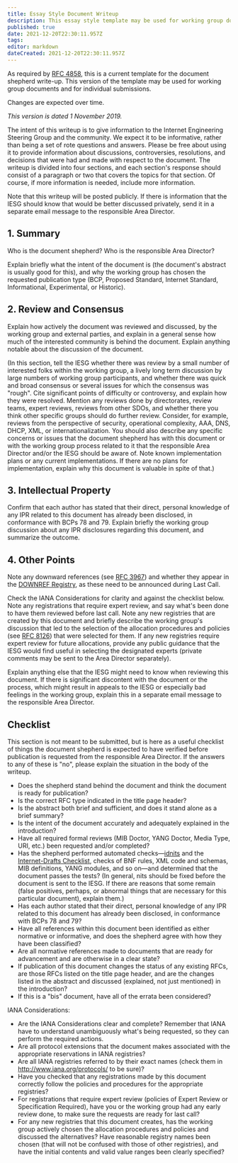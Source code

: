 ```yaml
---
title: Essay Style Document Writeup
description: This essay style template may be used for working group documents and for individual submissions.
published: true
date: 2021-12-20T22:30:11.957Z
tags: 
editor: markdown
dateCreated: 2021-12-20T22:30:11.957Z
---
```


As required by [RFC 4858](http://rfc-editor.org/rfc/rfc4858.html), this is a current template for the document shepherd write-up. This version of the template may be used for working group documents and for individual submissions. 

Changes are expected over time. 

*This version is dated 1 November 2019.*

The intent of this writeup is to give information to the Internet Engineering Steering Group and the community. We expect it to be informative, rather than being a set of rote questions and answers. Please be free about using it to provide information about discussions, controversies, resolutions, and decisions that were had and made with respect to the document. The writeup is divided into four sections, and each section's response should consist of a paragraph or two that covers the topics for that section. Of course, if more information is needed, include more information. 

Note that this writeup will be posted publicly. If there is information that the IESG should know that would be better discussed privately, send it in a separate email message to the responsible Area Director. 

## 1. Summary

Who is the document shepherd? Who is the responsible Area Director? 

Explain briefly what the intent of the document is (the document's abstract is usually good for this), and why the working group has chosen the requested publication type (BCP, Proposed Standard, Internet Standard, Informational, Experimental, or Historic). 

## 2. Review and Consensus

Explain how actively the document was reviewed and discussed, by the working group and external parties, and explain in a general sense how much of the interested community is behind the document. Explain anything notable about the discussion of the document. 

(In this section, tell the IESG whether there was review by a small number of interested folks within the working group, a lively long term discussion by large numbers of working group participants, and whether there was quick and broad consensus or several issues for which the consensus was "rough". Cite significant points of difficulty or controversy, and explain how they were resolved. Mention any reviews done by directorates, review teams, expert reviews, reviews from other SDOs, and whether there you think other specific groups should do further review. Consider, for example, reviews from the perspective of security, operational complexity, AAA, DNS, DHCP, XML, or internationalization. You should also describe any specific concerns or issues that the document shepherd has with this document or with the working group process related to it that the responsible Area Director and/or the IESG should be aware of. Note known implementation plans or any current implementations. If there are no plans for implementation, explain why this document is valuable in spite of that.) 

## 3. Intellectual Property

Confirm that each author has stated that their direct, personal knowledge of any IPR related to this document has already been disclosed, in conformance with BCPs 78 and 79. Explain briefly the working group discussion about any IPR disclosures regarding this document, and summarize the outcome. 

## 4. Other Points

Note any downward references (see [RFC 3967](http://rfc-editor.org/rfc/rfc4858.html)) and whether they appear in the [DOWNREF Registry](https://datatracker.ietf.org/doc/downref/), as these need to be announced during Last Call. 

Check the IANA Considerations for clarity and against the checklist below. Note any registrations that require expert review, and say what's been done to have them reviewed before last call. Note any new registries that are created by this document and briefly describe the working group's discussion that led to the selection of the allocation procedures and policies (see [RFC 8126]((http://rfc-editor.org/rfc/rfc8126.html))) that were selected for them. If any new registries require expert review for future allocations, provide any public guidance that the IESG would find useful in selecting the designated experts (private comments may be sent to the Area Director separately). 

Explain anything else that the IESG might need to know when reviewing this document. If there is significant discontent with the document or the process, which might result in appeals to the IESG or especially bad feelings in the working group, explain this in a separate email message to the responsible Area Director. 

## Checklist

This section is not meant to be submitted, but is here as a useful checklist of things the document shepherd is expected to have verified before publication is requested from the responsible Area Director. If the answers to any of these is "no", please explain the situation in the body of the writeup. 

- Does the shepherd stand behind the document and think the document is ready for publication? 
- Is the correct RFC type indicated in the title page header? 
- Is the abstract both brief and sufficient, and does it stand alone as a brief summary? 
- Is the intent of the document accurately and adequately explained in the introduction? 
- Have all required formal reviews (MIB Doctor, YANG Doctor, Media Type, URI, etc.) been requested and/or completed? 
- Has the shepherd performed automated checks—[idnits](https://author-tools.ietf.org) and the [Internet-Drafts Checklist](https://authors.ietf.org), checks of BNF rules, XML code and schemas, MIB definitions, YANG modules, and so on—and determined that the document passes the tests? (In general, nits should be fixed before the document is sent to the IESG. If there are reasons that some remain (false positives, perhaps, or abnormal things that are necessary for this particular document), explain them.) 
- Has each author stated that their direct, personal knowledge of any IPR related to this document has already been disclosed, in conformance with BCPs 78 and 79? 
- Have all references within this document been identified as either normative or informative, and does the shepherd agree with how they have been classified? 
- Are all normative references made to documents that are ready for advancement and are otherwise in a clear state? 
- If publication of this document changes the status of any existing RFCs, are those RFCs listed on the title page header, and are the changes listed in the abstract and discussed (explained, not just mentioned) in the introduction? 
- If this is a "bis" document, have all of the errata been considered? 

IANA Considerations:

- Are the IANA Considerations clear and complete? Remember that IANA have to understand unambiguously what's being requested, so they can perform the required actions. 
- Are all protocol extensions that the document makes associated with the appropriate reservations in IANA registries? 
- Are all IANA registries referred to by their exact names (check them in http://www.iana.org/protocols/ to be sure)? 
- Have you checked that any registrations made by this document correctly follow the policies and procedures for the appropriate registries? 
- For registrations that require expert review (policies of Expert Review or Specification Required), have you or the working group had any early review done, to make sure the requests are ready for last call? 
- For any new registries that this document creates, has the working group actively chosen the allocation procedures and policies and discussed the alternatives? Have reasonable registry names been chosen (that will not be confused with those of other registries), and have the initial contents and valid value ranges been clearly specified?